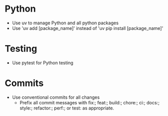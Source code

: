 # Python
- Use uv to manage Python and all python packages
- Use 'uv add [package_name]' instead of 'uv pip install [package_name]'

# Testing
- Use pytest for Python testing

# Commits
- Use conventional commits for all changes 
    - Prefix all commit messages with fix:; feat:; build:; chore:; ci:; docs:; style:; refactor:; perf:; or test: as appropriate.
    